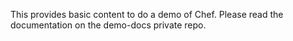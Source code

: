 This provides basic content to do a demo of Chef. Please read the documentation on the demo-docs private repo.

